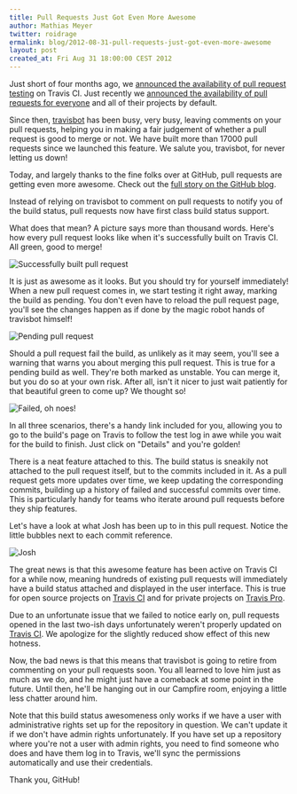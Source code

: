 ```yaml
---
title: Pull Requests Just Got Even More Awesome
author: Mathias Meyer
twitter: roidrage
ermalink: blog/2012-08-31-pull-requests-just-got-even-more-awesome
layout: post
created_at: Fri Aug 31 18:00:00 CEST 2012
---
```

Just short of four months ago, we [announced the availability of pull request
testing](http://about.travis-ci.org/blog/announcing-pull-request-support/) on
Travis CI. Just recently we [announced the availability of pull requests for
everyone](http://about.travis-ci.org/blog/pull-request-testing-for-everyone/)
and all of their projects by default.

Since then, [travisbot](https://github.com/travisbot) has been busy, very busy,
leaving comments on your pull requests, helping you in making a fair judgement
of whether a pull request is good to merge or not. We have built more than 17000
pull requests since we launched this feature. We salute you, travisbot, for
never letting us down!

Today, and largely thanks to the fine folks over at GitHub, pull requests are
getting even more awesome. Check out the [full story on the GitHub
blog](https://github.com/blog/1227-commit-status-api).

Instead of relying on travisbot to comment on pull requests to notify you of the
build status, pull requests now have first class build status support.

What does that mean? A picture says more than thousand words. Here's how every
pull request looks like when it's successfully built on Travis CI. All green,
good to merge!

![Successfully built pull request](http://s3itch.paperplanes.de/Fullscreen-13-2-20120827-214248.png)

It is just as awesome as it looks. But you should try for yourself immediately!
When a new pull request comes in, we start testing it right away, marking the
build as pending. You don't even have to reload the pull request page, you'll
see the changes happen as if done by the magic robot hands of travisbot himself!

![Pending pull request](http://s3itch.paperplanes.de/Fullscreen-14-3-20120827-214334.png)

Should a pull request fail the build, as unlikely as it may seem, you'll see a
warning that warns you about merging this pull request. This is true for a
pending build as well. They're both marked as unstable. You can merge it, but
you do so at your own risk. After all, isn't it nicer to just wait patiently for
that beautiful green to come up? We thought so!

![Failed, oh noes!](http://s3itch.paperplanes.de/skitched-20120831-211528.png)

In all three scenarios, there's a handy link included for you, allowing
you to go to the build's page on Travis to follow the test log in awe while you
wait for the build to finish. Just click on "Details" and you're golden!

There is a neat feature attached to this. The build status is sneakily not
attached to the pull request itself, but to the commits included in it. As a
pull request gets more updates over time, we keep updating the corresponding
commits, building up a history of failed and successful commits over time. This
is particularly handy for teams who iterate around pull requests before they
ship features.

Let's have a look at what Josh has been up to in this pull request. Notice the
little bubbles next to each commit reference.

![Josh](http://s3itch.paperplanes.de/joshk-20120827-215347.png)

The great news is that this awesome feature has been active on Travis CI for a
while now, meaning hundreds of existing pull requests will immediately have a
build status attached and displayed in the user interface. This is true for open
source projects on [Travis CI](http://travis-ci.org) and for private projects on
[Travis Pro](http://travis-ci.com).

Due to an unfortunate issue that we failed to notice early on, pull requests
opened in the last two-ish days unfortunately weren't properly updated on
[Travis CI](http://travis-ci.org). We apologize for the slightly reduced show
effect of this new hotness.

Now, the bad news is that this means that travisbot is going to retire from
commenting on your pull requests soon. You all learned to love him just as much
as we do, and he might just have a comeback at some point in the future. Until
then, he'll be hanging out in our Campfire room, enjoying a little less chatter
around him.

Note that this build status awesomeness only works if we have a user with
administrative rights set up for the repository in question. We can't update it
if we don't have admin rights unfortunately. If you have set up a repository
where you're not a user with admin rights, you need to find someone who does and
have them log in to Travis, we'll sync the permissions automatically and use
their credentials.

Thank you, GitHub!

